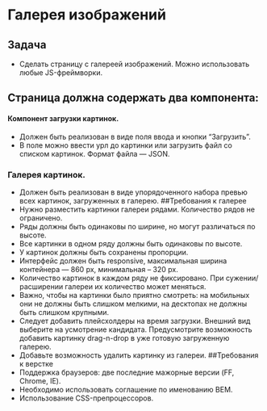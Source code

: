 # Галерея изображений
## Задача
* Сделать страницу с галереей изображений. Можно использовать любые JS-фреймворки.
## Страница должна содержать два компонента:
#### Компонент загрузки картинок.
* Должен быть реализован в виде поля ввода и кнопки “Загрузить”.
* В поле можно ввести урл до картинки или загрузить файл со списком картинок. Формат файла — JSON.
### Галерея картинок.
* Должен быть реализован в виде упорядоченного набора превью всех картинок, загруженных в галерею.
##Требования к галерее
* Нужно разместить картинки галереи рядами. Количество рядов не ограничено.
* Ряды должны быть одинаковы по ширине, но могут различаться по высоте.
* Все картинки в одном ряду должны быть одинаковы по высоте.
* У картинок должны быть сохранены пропорции.
* Интерфейс должен быть responsive, максимальная ширина контейнера — 860 px, минимальная – 320 px.
* Количество картинок в каждом ряду не фиксировано. При сужении/расширении галереи их количество может меняться.
* Важно, чтобы на картинки было приятно смотреть: на мобильных они не должны быть слишком мелкими, на десктопах не должны быть слишком крупными.
* Следует добавить плейсхолдеры на время загрузки. Внешний вид выберите на усмотрение кандидата.
Предусмотрите возможность добавить картинку drag-n-drop в уже готовую загруженную галерею.
* Добавьте возможность удалить картинку из галереи.
##Требования к верстке
* Поддержка браузеров: две последние мажорные версии (FF, Chrome, IE).
* Необходимо использовать соглашение по именованию BEM.
* Использование CSS-препроцессоров.